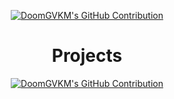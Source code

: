 <p align="center">
  <a href="https://github.com/DoomGVKM">
    <img src="https://github-readme-stats.vercel.app/api?username=DoomGVKM&show_icons=true&theme=one_dark_pro" alt="DoomGVKM's GitHub Contribution"/>
  </a>
</p>

<h1 align="center">
  Projects
</h1>

<p align="center">
  <a href="https://github.com/DoomGVKM/Protium">
    <img src="https://github-readme-stats.vercel.app/api/pin/?username=DoomGVKM&repo=Protium&theme=one_dark_pro" alt="DoomGVKM's GitHub Contribution"/>
  </a
</p>
